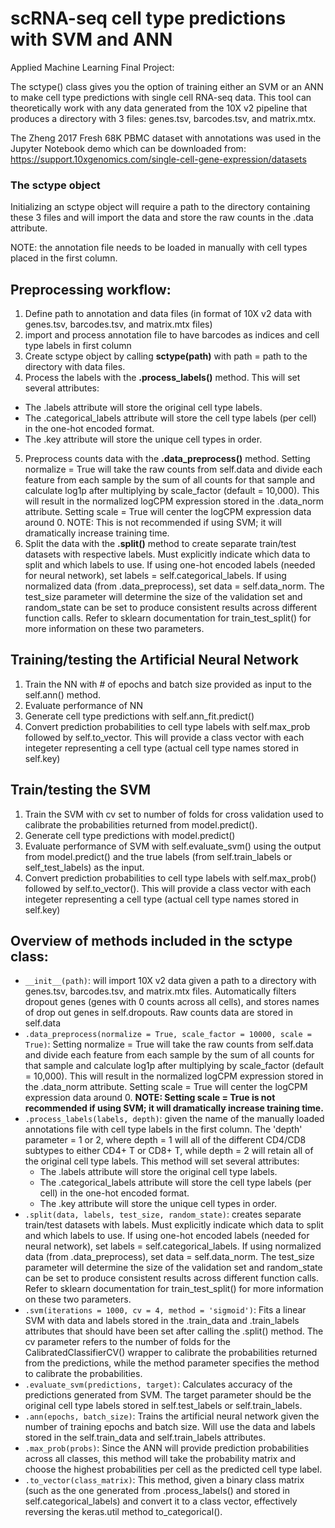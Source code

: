 # scRNA-seq cell type predictions with SVM and ANN
Applied Machine Learning Final Project: 

The sctype() class gives you the option of training either an SVM or an ANN to make cell type predictions
with single cell RNA-seq data. This tool can theoretically work with any data generated from the 10X v2
pipeline that produces a directory with 3 files: genes.tsv, barcodes.tsv, and matrix.mtx.

The Zheng 2017 Fresh 68K PBMC dataset with annotations was used in the Jupyter Notebook demo
which can be downloaded from:
https://support.10xgenomics.com/single-cell-gene-expression/datasets

### The sctype object
Initializing an sctype object will require a path to the directory containing these 3 files and will 
import the data and store the raw counts in the .data attribute. 

NOTE: the annotation file needs to be loaded in manually with cell types placed in the first column.


## __Preprocessing workflow__:
1. Define path to annotation and data files (in format of 10X v2 data with genes.tsv, barcodes.tsv, and matrix.mtx files)
2. import and process annotation file to have barcodes as indices and cell type labels in first column
3. Create sctype object by calling __sctype(path)__ with path = path to the directory with data files.
4. Process the labels with the __.process_labels()__ method. This will set several attributes:
  - The .labels attribute will store the original cell type labels.
  - The .categorical_labels attribute will store the cell type labels (per cell) in the one-hot encoded format.
  - The .key attribute will store the unique cell types in order. 
5. Preprocess counts data with the __.data_preprocess()__ method. Setting normalize = True will take the raw counts from self.data
and divide each feature from each sample by the sum of all counts for that sample and calculate log1p after multiplying
by scale_factor (default = 10,000). This will result in the normalized logCPM expression stored in the .data_norm attribute.
Setting scale = True will center the logCPM expression data around 0. NOTE: This is not recommended if using SVM; it will
dramatically increase training time.
6. Split the data with the __.split()__ method to create separate train/test datasets with respective labels. Must explicitly
indicate which data to split and which labels to  use. If using one-hot encoded labels (needed for neural network), set 
labels = self.categorical_labels. If using normalized data (from .data_preprocess), set data = self.data_norm.
The test_size parameter will determine the size of the validation set and random_state can be set to produce consistent results
across different function calls. Refer to sklearn documentation for train_test_split() for more information on these two parameters.

## Training/testing the Artificial Neural Network
1. Train the NN with # of epochs and batch size provided as input to the self.ann() method.
2. Evaluate performance of NN
3. Generate cell type predictions with self.ann_fit.predict()
4. Convert prediction probabilities to cell type labels with self.max_prob followed by self.to_vector. This will provide a 
class vector with each integeter representing a cell type (actual cell type names stored in self.key)

## Train/testing the SVM
1. Train the SVM with cv set to number of folds for cross validation used to calibrate the probabilities returned from model.predict().
2. Generate cell type predictions with model.predict()
3. Evaluate performance of SVM with self.evaluate_svm() using the output from model.predict() and the true labels 
(from self.train_labels or self_test_labels) as the input.
4. Convert prediction probabilities to cell type labels with self.max_prob() followed by self.to_vector(). This will provide a class 
vector with each integeter representing a cell type (actual cell type names stored in self.key)

## Overview of __methods__ included in the sctype class:
- `__init__(path)`: will import 10X v2 data given a path to a directory with genes.tsv, barcodes.tsv, and matrix.mtx files. Automatically 
filters dropout genes (genes with 0 counts across all cells), and stores names of drop out genes in self.dropouts. Raw counts data
are stored in self.data
- `.data_preprocess(normalize = True, scale_factor = 10000, scale = True)`: Setting normalize = True will take the raw counts from self.data
and divide each feature from each sample by the sum of all counts for that sample and calculate log1p after multiplying
by scale_factor (default = 10,000). This will result in the normalized logCPM expression stored in the .data_norm attribute.
Setting scale = True will center the logCPM expression data around 0. __NOTE: Setting scale = True is not recommended if using SVM; it will
dramatically increase training time.__
- `.process_labels(labels, depth)`: given the name of the manually loaded annotations file with cell type labels in the first column. 
The 'depth' parameter = 1 or 2, where depth = 1 will all of the different CD4/CD8 subtypes to either CD4+ T or CD8+ T, while depth = 2
will retain all of the original cell type labels. 
This method will set several attributes:
   - The .labels attribute will store the original cell type labels.
   - The .categorical_labels attribute will store the cell type labels (per cell) in the one-hot encoded format.
   - The .key attribute will store the unique cell types in order. 
- `.split(data, labels, test_size, random_state)`: creates separate train/test datasets with labels. Must explicitly
indicate which data to split and which labels to use. If using one-hot encoded labels (needed for neural network), set 
labels = self.categorical_labels. If using normalized data (from .data_preprocess), set data = self.data_norm.
The test_size parameter will determine the size of the validation set and random_state can be set to produce consistent results
across different function calls. Refer to sklearn documentation for train_test_split() for more information on these two parameters.
- `.svm(iterations = 1000, cv = 4, method = 'sigmoid')`: Fits a linear SVM with data and labels stored in the .train_data and .train_labels
attributes that should have been set after calling the .split() method. The cv parameter refers to the number of folds for the 
CalibratedClassifierCV() wrapper to calibrate the probabilities returned from the predictions, while the method parameter specifies the 
method to calibrate the probabilities. 
- `.evaluate_svm(predictions, target)`: Calculates accuracy of the predictions generated from SVM. The target parameter should be the
original cell type labels stored in self.test_labels or self.train_labels.
- `.ann(epochs, batch_size)`: Trains the artificial neural network given the number of training epochs and batch size. Will use the data and 
labels stored in the self.train_data and self.train_labels attributes.
- `.max_prob(probs)`: Since the ANN will provide prediction probabilities across all classes, this method will take the probability matrix
and choose the highest probabilities per cell as the predicted cell type label.
- `.to_vector(class_matrix)`: This method, given a binary class matrix (such as the one generated from .process_labels() and stored in
self.categorical_labels) and convert it to a class vector, effectively reversing the keras.util method to_categorical(). 

